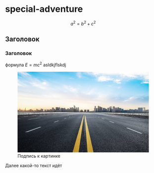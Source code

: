 # special-adventure
$$
a^2 = b^2 + c^2
$$
## Заголовок
### Заголовок

формула $E=mc^2$
asldkjflskdj
<figure>
<img
  src="./istockphoto-1082720986-612x612.jpg"
  alt="The beautiful MDN logo.">
<figcaption>Подпись к картинке</figcaption>
</figure>
Далее какой-то текст идёт